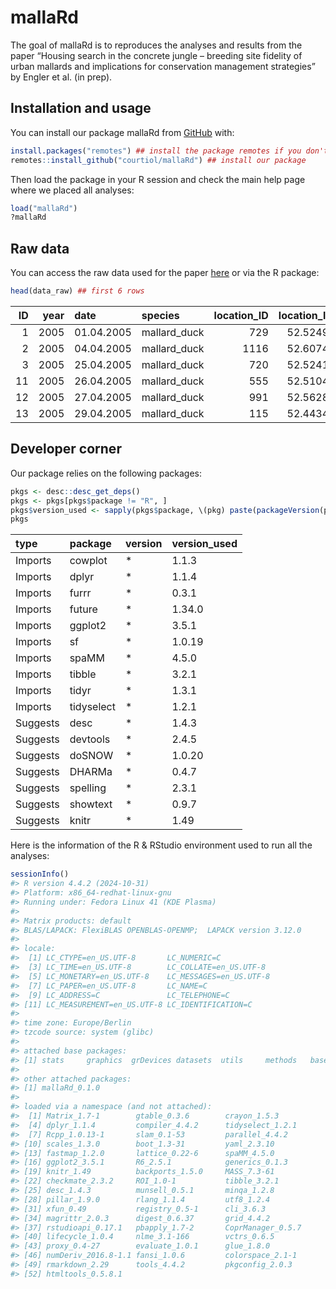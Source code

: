 
<!-- README.md is generated from README.Rmd. Please edit that file -->

# mallaRd

<!-- badges: start -->
<!-- badges: end -->

The goal of mallaRd is to reproduces the analyses and results from the
paper “Housing search in the concrete jungle – breeding site fidelity of
urban mallards and implications for conservation management strategies”
by Engler et al. (in prep).

## Installation and usage

You can install our package mallaRd from [GitHub](https://github.com/)
with:

``` r
install.packages("remotes") ## install the package remotes if you don't have it
remotes::install_github("courtiol/mallaRd") ## install our package
```

Then load the package in your R session and check the main help page
where we placed all analyses:

``` r
load("mallaRd")
?mallaRd
```

## Raw data

You can access the raw data used for the paper
[here](inst/extdata/raw_data.csv) or via the R package:

``` r
head(data_raw) ## first 6 rows
```

<div class="kable-table">

|  ID | year | date       | species      | location_ID | location_lat | location_long | habitat_type | floor_level | body_mass_g | wing_length_mm | hatch_date | clutch_size | brood_size | ring_number | release_site_lat | release_site_long |     DNSW | PSW1000 | PSW2000 | trafficvolume500 | populationdensity500 | trafficvolume1000 | populationdensity1000 | trafficvolume2000 | populationdensity2000 |
|----:|-----:|:-----------|:-------------|------------:|-------------:|--------------:|:-------------|------------:|------------:|---------------:|:-----------|------------:|-----------:|:------------|-----------------:|------------------:|---------:|--------:|--------:|-----------------:|---------------------:|------------------:|----------------------:|------------------:|----------------------:|
|   1 | 2005 | 01.04.2005 | mallard_duck |         729 |     52.52495 |      13.30129 | courtyard    |          NA |          NA |             NA |            |          NA |         NA | JC8002      |         52.54819 |          13.31221 | 276.1204 |       1 |       1 |        1018.6459 |            143.70396 |        1679.24304 |              88.71829 |         1297.3898 |              93.85891 |
|   2 | 2005 | 04.04.2005 | mallard_duck |        1116 |     52.60742 |      13.23319 | other        |          NA |          NA |             NA |            |          NA |          1 |             |               NA |                NA | 929.5084 |       1 |       1 |         158.7811 |             25.50148 |          72.82336 |              23.18329 |          131.7400 |              14.51628 |
|   3 | 2005 | 25.04.2005 | mallard_duck |         720 |     52.52412 |      13.34539 | roof_terrace |          NA |          NA |             NA |            |          NA |          8 |             |               NA |                NA | 127.3921 |       1 |       1 |         843.3160 |            127.61779 |         743.98803 |             147.67042 |          858.6173 |              78.80484 |
|  11 | 2005 | 26.04.2005 | mallard_duck |         555 |     52.51043 |      13.19960 | balcony      |          NA |         750 |            257 | 26.04.2005 |          12 |         12 | JC54565     |         52.51088 |          13.20227 | 162.9485 |       1 |       1 |         734.5966 |             23.64657 |         529.66019 |              21.79157 |          339.1518 |              26.49088 |
|  12 | 2005 | 27.04.2005 | mallard_duck |         991 |     52.56289 |      13.20875 | courtyard    |          NA |          NA |             NA |            |          NA |          3 |             |               NA |                NA | 426.5027 |       1 |       1 |           0.0000 |            138.54895 |         117.49123 |              67.91985 |          111.4260 |              38.82886 |
|  13 | 2005 | 29.04.2005 | mallard_duck |         115 |     52.44341 |      13.58433 | balcony      |          NA |         830 |            272 | 29.04.2005 |          NA |         10 | JC52194     |         52.44400 |          13.62276 |  80.8951 |       1 |       1 |         108.0740 |            114.83922 |         172.58178 |              59.27967 |          208.3172 |              44.26453 |

</div>

## Developer corner

Our package relies on the following packages:

``` r
pkgs <- desc::desc_get_deps()
pkgs <- pkgs[pkgs$package != "R", ]
pkgs$version_used <- sapply(pkgs$package, \(pkg) paste(packageVersion(pkg), sep = "."))
pkgs
```

<div class="kable-table">

| type     | package    | version | version_used |
|:---------|:-----------|:--------|:-------------|
| Imports  | cowplot    | \*      | 1.1.3        |
| Imports  | dplyr      | \*      | 1.1.4        |
| Imports  | furrr      | \*      | 0.3.1        |
| Imports  | future     | \*      | 1.34.0       |
| Imports  | ggplot2    | \*      | 3.5.1        |
| Imports  | sf         | \*      | 1.0.19       |
| Imports  | spaMM      | \*      | 4.5.0        |
| Imports  | tibble     | \*      | 3.2.1        |
| Imports  | tidyr      | \*      | 1.3.1        |
| Imports  | tidyselect | \*      | 1.2.1        |
| Suggests | desc       | \*      | 1.4.3        |
| Suggests | devtools   | \*      | 2.4.5        |
| Suggests | doSNOW     | \*      | 1.0.20       |
| Suggests | DHARMa     | \*      | 0.4.7        |
| Suggests | spelling   | \*      | 2.3.1        |
| Suggests | showtext   | \*      | 0.9.7        |
| Suggests | knitr      | \*      | 1.49         |

</div>

Here is the information of the R & RStudio environment used to run all
the analyses:

``` r
sessionInfo()
#> R version 4.4.2 (2024-10-31)
#> Platform: x86_64-redhat-linux-gnu
#> Running under: Fedora Linux 41 (KDE Plasma)
#> 
#> Matrix products: default
#> BLAS/LAPACK: FlexiBLAS OPENBLAS-OPENMP;  LAPACK version 3.12.0
#> 
#> locale:
#>  [1] LC_CTYPE=en_US.UTF-8       LC_NUMERIC=C              
#>  [3] LC_TIME=en_US.UTF-8        LC_COLLATE=en_US.UTF-8    
#>  [5] LC_MONETARY=en_US.UTF-8    LC_MESSAGES=en_US.UTF-8   
#>  [7] LC_PAPER=en_US.UTF-8       LC_NAME=C                 
#>  [9] LC_ADDRESS=C               LC_TELEPHONE=C            
#> [11] LC_MEASUREMENT=en_US.UTF-8 LC_IDENTIFICATION=C       
#> 
#> time zone: Europe/Berlin
#> tzcode source: system (glibc)
#> 
#> attached base packages:
#> [1] stats     graphics  grDevices datasets  utils     methods   base     
#> 
#> other attached packages:
#> [1] mallaRd_0.1.0
#> 
#> loaded via a namespace (and not attached):
#>  [1] Matrix_1.7-1        gtable_0.3.6        crayon_1.5.3       
#>  [4] dplyr_1.1.4         compiler_4.4.2      tidyselect_1.2.1   
#>  [7] Rcpp_1.0.13-1       slam_0.1-53         parallel_4.4.2     
#> [10] scales_1.3.0        boot_1.3-31         yaml_2.3.10        
#> [13] fastmap_1.2.0       lattice_0.22-6      spaMM_4.5.0        
#> [16] ggplot2_3.5.1       R6_2.5.1            generics_0.1.3     
#> [19] knitr_1.49          backports_1.5.0     MASS_7.3-61        
#> [22] checkmate_2.3.2     ROI_1.0-1           tibble_3.2.1       
#> [25] desc_1.4.3          munsell_0.5.1       minqa_1.2.8        
#> [28] pillar_1.9.0        rlang_1.1.4         utf8_1.2.4         
#> [31] xfun_0.49           registry_0.5-1      cli_3.6.3          
#> [34] magrittr_2.0.3      digest_0.6.37       grid_4.4.2         
#> [37] rstudioapi_0.17.1   pbapply_1.7-2       CoprManager_0.5.7  
#> [40] lifecycle_1.0.4     nlme_3.1-166        vctrs_0.6.5        
#> [43] proxy_0.4-27        evaluate_1.0.1      glue_1.8.0         
#> [46] numDeriv_2016.8-1.1 fansi_1.0.6         colorspace_2.1-1   
#> [49] rmarkdown_2.29      tools_4.4.2         pkgconfig_2.0.3    
#> [52] htmltools_0.5.8.1
```
